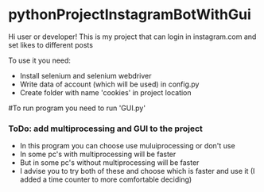 # pythonProjectInstagramBotWithGui

Hi user or developer! This is my project that can login in instagram.com and set likes to different posts

To use it you need:
+ Install selenium and selenium webdriver
+ Write data of account (which will be used) in config.py
+ Create folder with name 'cookies' in project location

#To run program you need to run 'GUI.py'

### ToDo: add multiprocessing and GUI to the project
+ In this program you can choose use muluiprocessing or don't use
+ In some pc's with multiprocessing will be faster
+ But in some pc's without multiprocessing will be faster
+ I advise you to try both of these and choose which is faster and use it
(I added a time counter to more comfortable deciding)